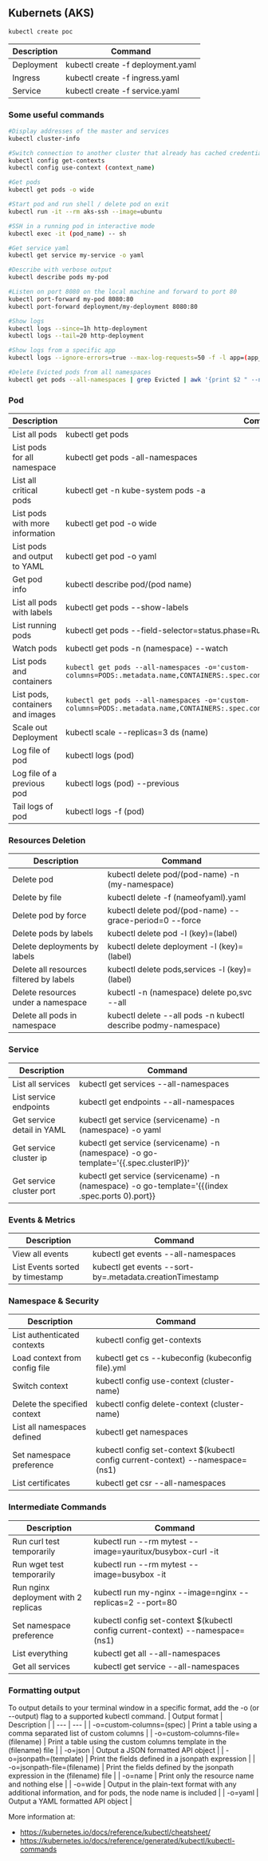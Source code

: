 ## Kubernets (AKS)

```bash
kubectl create poc
```

| Description | Command                                          |
| ----------- | ------------------------------------------------ |
| Deployment  | kubectl create -f deployment.yaml |
| Ingress     | kubectl create -f ingress.yaml    |
| Service     | kubectl create -f service.yaml    |

### Some useful commands

```bash
#Display addresses of the master and services
kubectl cluster-info

#Switch connection to another cluster that already has cached credentials
kubectl config get-contexts
kubectl config use-context (context_name)

#Get pods
kubectl get pods -o wide

#Start pod and run shell / delete pod on exit
kubectl run -it --rm aks-ssh --image=ubuntu

#SSH in a running pod in interactive mode
kubectl exec -it (pod_name) -- sh

#Get service yaml
kubectl get service my-service -o yaml

#Describe with verbose output
kubectl describe pods my-pod

#Listen on port 8080 on the local machine and forward to port 80
kubectl port-forward my-pod 8080:80
kubectl port-forward deployment/my-deployment 8080:80

#Show logs
kubectl logs --since=1h http-deployment
kubectl logs --tail=20 http-deployment

#Show logs from a specific app
kubectl logs --ignore-errors=true --max-log-requests=50 -f -l app=(app_name)

#Delete Evicted pods from all namespaces
kubectl get pods --all-namespaces | grep Evicted | awk '{print $2 " --namespace=" $1}' | xargs -n 2 -d '\n' bash -c 'kubectl delete pod $0 $1'
```

### Pod

| Description                      | Command                                                                                                                                          |
| -------------------------------- | ------------------------------------------------------------------------------------------------------------------------------------------------ |
| List all pods                    | kubectl get pods                                                                                                                                 |
| List pods for all namespace      | kubectl get pods -all-namespaces                                                                                                                 |
| List all critical pods           | kubectl get -n kube-system pods -a                                                                                                               |
| List pods with more information  | kubectl get pod -o wide                                                                                                                          |
| List pods and output to YAML     | kubectl get pod -o yaml                                                                                                                          |
| Get pod info                     | kubectl describe pod/(pod name)                                                                                                                  |
| List all pods with labels        | kubectl get pods --show-labels                                                                                                                   |
| List running pods                | kubectl get pods --field-selector=status.phase=Running --all-namespaces                                                                          |
| Watch pods                       | kubectl get pods -n (namespace) --watch                                                                                                          |
| List pods and containers         | `kubectl get pods --all-namespaces -o='custom-columns=PODS:.metadata.name,CONTAINERS:.spec.containers[*].name'`                                  |
| List pods, containers and images | `kubectl get pods --all-namespaces -o='custom-columns=PODS:.metadata.name,CONTAINERS:.spec.containers[*].name,Images:.spec.containers[*].image'` |
| Scale out Deployment             | kubectl scale --replicas=3 ds (name)                                                                                                             |
| Log file of pod                  | kubectl logs (pod)                                                                                                                               |
| Log file of a previous pod       | kubectl logs (pod) --previous                                                                                                                    |
| Tail logs of pod                 | kubectl logs -f (pod)                                                                                                                            |

### Resources Deletion

| Description                             | Command                                                        |
| --------------------------------------- | -------------------------------------------------------------- |
| Delete pod                              | kubectl delete pod/(pod-name) -n (my-namespace)                |
| Delete by file                          | kubectl delete -f (nameofyaml).yaml                            |
| Delete pod by force                     | kubectl delete pod/(pod-name) --grace-period=0 --force         |
| Delete pods by labels                   | kubectl delete pod -l (key)=(label)                            |
| Delete deployments by labels            | kubectl delete deployment -l (key)=(label)                     |
| Delete all resources filtered by labels | kubectl delete pods,services -l (key)=(label)                  |
| Delete resources under a namespace      | kubectl -n (namespace) delete po,svc --all                     |
| Delete all pods in namespace            | kubectl delete --all pods -n kubectl describe podmy-namespace) |

### Service

| Description                | Command                                                                                         |
| -------------------------- | ----------------------------------------------------------------------------------------------- |
| List all services          | kubectl get services --all-namespaces                                                           |
| List service endpoints     | kubectl get endpoints --all-namespaces                                                          |
| Get service detail in YAML | kubectl get service (servicename) -n (namespace) -o yaml                                        |
| Get service cluster ip     | kubectl get service (servicename) -n (namespace) -o go-template='{{.spec.clusterIP}}'           |
| Get service cluster port   | kubectl get service (servicename) -n (namespace) -o go-template='{{(index .spec.ports 0).port}} |

### Events & Metrics

| Description                     | Command                                                  |
| ------------------------------- | -------------------------------------------------------- |
| View all events                 | kubectl get events --all-namespaces                      |
| List Events sorted by timestamp | kubectl get events --sort-by=.metadata.creationTimestamp |

### Namespace & Security

| Description                   | Command                                                                        |
| ----------------------------- | ------------------------------------------------------------------------------ |
| List authenticated contexts   | kubectl config get-contexts                                                    |
| Load context from config file | kubectl get cs --kubeconfig (kubeconfig file).yml                              |
| Switch context                | kubectl config use-context (cluster-name)                                      |
| Delete the specified context  | kubectl config delete-context (cluster-name)                                   |
| List all namespaces defined   | kubectl get namespaces                                                         |
| Set namespace preference      | kubectl config set-context $(kubectl config current-context) --namespace=(ns1) |
| List certificates             | kubectl get csr --all-namespaces                                               |

### Intermediate Commands

| Description                          | Command                                                                        |
| ------------------------------------ | ------------------------------------------------------------------------------ |
| Run curl test temporarily            | kubectl run --rm mytest --image=yauritux/busybox-curl -it                      |
| Run wget test temporarily            | kubectl run --rm mytest --image=busybox -it                                    |
| Run nginx deployment with 2 replicas | kubectl run my-nginx --image=nginx --replicas=2 --port=80                      |
| Set namespace preference             | kubectl config set-context $(kubectl config current-context) --namespace=(ns1) |
| List everything                      | kubectl get all --all-namespaces                                               |
| Get all services                     | kubectl get service --all-namespaces                                           |

### Formatting output

To output details to your terminal window in a specific format, add the -o (or --output) flag to a supported kubectl command.
| Output format | Description |
| --- | --- |
| -o=custom-columns=(spec) | Print a table using a comma separated list of custom columns |
| -o=custom-columns-file=(filename) | Print a table using the custom columns template in the (filename) file |
| -o=json | Output a JSON formatted API object |
| -o=jsonpath=(template) | Print the fields defined in a jsonpath expression |
| -o=jsonpath-file=(filename) | Print the fields defined by the jsonpath expression in the (filename) file |
| -o=name | Print only the resource name and nothing else |
| -o=wide | Output in the plain-text format with any additional information, and for pods, the node name is included |
| -o=yaml | Output a YAML formatted API object |

More information at:

-   <https://kubernetes.io/docs/reference/kubectl/cheatsheet/>  
-   <https://kubernetes.io/docs/reference/generated/kubectl/kubectl-commands>  
